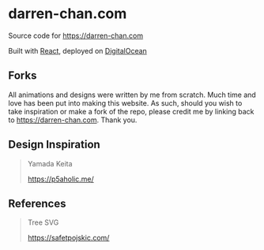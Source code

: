 # darren-chan.com
 Source code for https://darren-chan.com

 Built with [React](https://react.dev/), deployed on [DigitalOcean](https://www.digitalocean.com/)

## Forks
All animations and designs were written by me from scratch. Much time and love has been put into making this website. As such, should you wish to take inspiration or make a fork of the repo, please credit me by linking back to https://darren-chan.com. Thank you. 


## Design Inspiration
> Yamada Keita 
>
> https://p5aholic.me/

## References
> Tree SVG
>
> https://safetpojskic.com/
